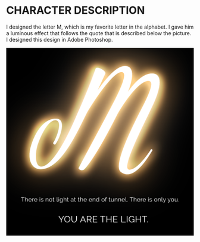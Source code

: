 # CHARACTER DESCRIPTION

I designed the letter M, which is my favorite letter in the alphabet. 
I gave him a luminous effect that follows the quote that is described below the picture. 
I designed this design in Adobe Photoshop.

![Alt text](uppercase-m-mvojcekova.png)
